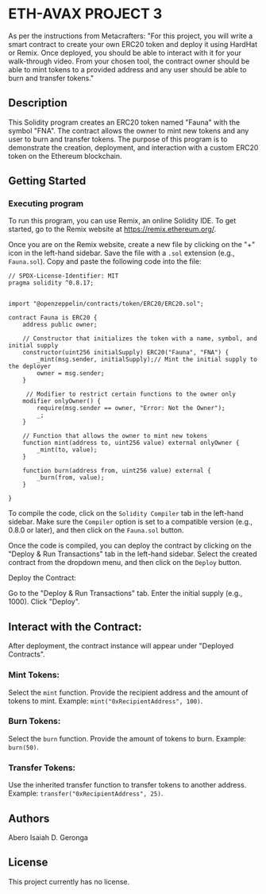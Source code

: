 # ETH-AVAX PROJECT 3

As per the instructions from Metacrafters: "For this project, you will write a smart contract to create your own ERC20 token and deploy it using HardHat or Remix. Once deployed, you should be able to interact with it for your walk-through video. From your chosen tool, the contract owner should be able to mint tokens to a provided address and any user should be able to burn and transfer tokens."

## Description

This Solidity program creates an ERC20 token named "Fauna" with the symbol "FNA". The contract allows the owner to mint new tokens and any user to burn and transfer tokens. The purpose of this program is to demonstrate the creation, deployment, and interaction with a custom ERC20 token on the Ethereum blockchain.

## Getting Started

### Executing program

To run this program, you can use Remix, an online Solidity IDE. To get started, go to the Remix website at https://remix.ethereum.org/.

Once you are on the Remix website, create a new file by clicking on the "+" icon in the left-hand sidebar. Save the file with a `.sol` extension (e.g., `Fauna.sol`). Copy and paste the following code into the file:

```solidity
// SPDX-License-Identifier: MIT
pragma solidity ^0.8.17;


import "@openzeppelin/contracts/token/ERC20/ERC20.sol";

contract Fauna is ERC20 {
    address public owner;

    // Constructor that initializes the token with a name, symbol, and initial supply
    constructor(uint256 initialSupply) ERC20("Fauna", "FNA") {
        _mint(msg.sender, initialSupply);// Mint the initial supply to the deployer
        owner = msg.sender;
    }

     // Modifier to restrict certain functions to the owner only
    modifier onlyOwner() {
        require(msg.sender == owner, "Error: Not the Owner");
        _;
    }

    // Function that allows the owner to mint new tokens
    function mint(address to, uint256 value) external onlyOwner {
        _mint(to, value);
    }

    function burn(address from, uint256 value) external {
        _burn(from, value);
    }

}

```

To compile the code, click on the `Solidity Compiler` tab in the left-hand sidebar. Make sure the `Compiler` option is set to a compatible version (e.g., 0.8.0 or later), and then click on the `Fauna.sol` button.

Once the code is compiled, you can deploy the contract by clicking on the "Deploy & Run Transactions" tab in the left-hand sidebar. Select the created contract from the dropdown menu, and then click on the `Deploy` button.

Deploy the Contract:

Go to the "Deploy & Run Transactions" tab.
Enter the initial supply (e.g., 1000).
Click "Deploy".

## Interact with the Contract:

After deployment, the contract instance will appear under "Deployed Contracts".

### Mint Tokens:
Select the `mint` function.
Provide the recipient address and the amount of tokens to mint.
Example: `mint("0xRecipientAddress", 100)`.

### Burn Tokens:
Select the `burn` function.
Provide the amount of tokens to burn.
Example: `burn(50)`.

### Transfer Tokens:
Use the inherited transfer function to transfer tokens to another address.
Example: `transfer("0xRecipientAddress", 25)`.


## Authors
Abero Isaiah D. Geronga

## License
This project currently has no license.
